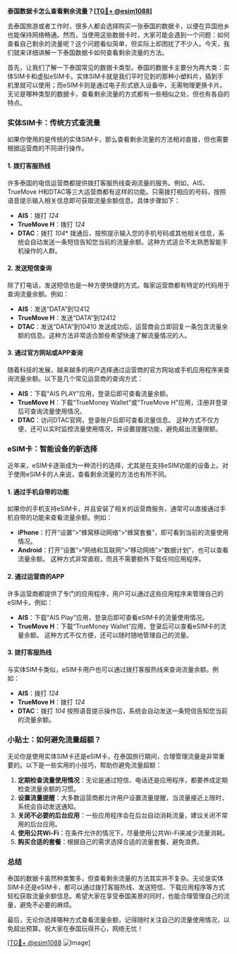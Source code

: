 **泰国数据卡怎么查看剩余流量？[[TG💪+ @esim1088](https://t.me/s/esim1088)]**

去泰国旅游或者工作时，很多人都会选择购买一张泰国的数据卡，以便在异国他乡也能保持网络畅通。然而，当使用这些数据卡时，大家可能会遇到一个问题：如何查看自己剩余的流量呢？这个问题看似简单，但实际上却困扰了不少人。今天，我们就来详细讲解一下泰国数据卡如何查看剩余流量的方法。

首先，让我们了解一下泰国常见的数据卡类型。泰国的数据卡主要分为两大类：实体SIM卡和虚拟eSIM卡。实体SIM卡就是我们平时见到的那种小塑料片，插到手机里就可以使用；而eSIM卡则是通过电子形式嵌入设备中，无需物理更换卡片。无论是哪种类型的数据卡，查看剩余流量的方式都有一些相似之处，但也有各自的特点。

### 实体SIM卡：传统方式查流量

如果你使用的是传统的实体SIM卡，那么查看剩余流量的方法相对直接，但也需要根据运营商的不同进行操作。

#### 1. **拨打客服热线**
许多泰国的电信运营商都提供拨打客服热线查询流量的服务。例如，AIS、TrueMove H和DTAC等三大运营商都有这样的功能。只需拨打相应的号码，按照语音提示输入相关信息即可获取流量余额信息。具体步骤如下：
- **AIS**：拨打 *124*
- **TrueMove H**：拨打 *124*
- **DTAC**：拨打 *104**
拨通后，按照提示输入您的手机号码或其他相关信息，系统会自动发送一条短信告知您当前的流量余额。这种方式适合不太熟悉智能手机操作的人群。

#### 2. **发送短信查询**
除了打电话，发送短信也是一种方便快捷的方式。每家运营商都有特定的代码用于查询流量余额。例如：
- **AIS**：发送“DATA”到12412
- **TrueMove H**：发送“DATA”到12412
- **DTAC**：发送“DATA”到10410
发送成功后，运营商会立即回复一条包含流量余额的信息。这种方法非常适合那些希望快速了解流量情况的人。

#### 3. **通过官方网站或APP查询**
随着科技的发展，越来越多的用户选择通过运营商的官方网站或手机应用程序来查询流量余额。以下是几个常见运营商的查询方式：
- **AIS**：下载“AIS PLAY”应用，登录后即可查看流量余额。
- **TrueMove H**：下载“TrueMoney Wallet”或“TrueMove H”应用，注册并登录后可查询流量使用情况。
- **DTAC**：访问DTAC官网，登录账户后即可查看流量信息。
这种方式不仅方便，还可以实时监控流量使用情况，并设置提醒功能，避免超出流量限额。

### eSIM卡：智能设备的新选择

近年来，eSIM卡逐渐成为一种流行的选择，尤其是在支持eSIM功能的设备上。对于使用eSIM卡的人来说，查看剩余流量的方法也有所不同。

#### 1. **通过手机自带的功能**
如果你的手机支持eSIM卡，并且安装了相关的运营商服务，通常可以直接通过手机自带的功能来查看流量余额。例如：
- **iPhone**：打开“设置”>“蜂窝移动网络”>“蜂窝套餐”，即可看到当前的流量使用情况。
- **Android**：打开“设置”>“网络和互联网”>“移动网络”>“数据计划”，也可以查看流量余额。
这种方式非常直观，而且不需要额外下载任何应用程序。

#### 2. **通过运营商的APP**
许多运营商都提供了专门的应用程序，用户可以通过这些应用程序来管理自己的eSIM卡。例如：
- **AIS**：下载“AIS Play”应用，登录后即可查看eSIM卡的流量使用情况。
- **TrueMove H**：下载“TrueMoney Wallet”应用，登录后可以查看eSIM卡的流量余额。
这种方式不仅方便，还可以随时随地管理自己的流量。

#### 3. **拨打客服热线**
与实体SIM卡类似，eSIM卡用户也可以通过拨打客服热线来查询流量余额。例如：
- **AIS**：拨打 *124*
- **TrueMove H**：拨打 *124*
- **DTAC**：拨打 *104*
按照语音提示操作后，系统会自动发送一条短信告知您当前的流量余额。

### 小贴士：如何避免流量超额？

无论你是使用实体SIM卡还是eSIM卡，在泰国旅行期间，合理管理流量是非常重要的。以下是一些实用的小技巧，帮助你避免流量超额：

1. **定期检查流量使用情况**：无论是通过短信、电话还是应用程序，都要养成定期检查流量余额的习惯。
2. **设置流量提醒**：大多数运营商都允许用户设置流量提醒，当流量接近上限时，系统会自动发送通知。
3. **关闭不必要的后台应用**：一些应用程序会在后台自动消耗流量，建议关闭不常用的后台应用。
4. **使用公共Wi-Fi**：在条件允许的情况下，尽量使用公共Wi-Fi来减少流量消耗。
5. **购买合适的套餐**：根据自己的需求选择合适的流量套餐，避免浪费。

### 总结

泰国的数据卡虽然种类繁多，但查看剩余流量的方法其实并不复杂。无论是实体SIM卡还是eSIM卡，都可以通过拨打客服热线、发送短信、下载应用程序等方式轻松获取流量余额信息。希望大家在享受泰国美景的同时，也能合理管理自己的流量，避免不必要的麻烦。

最后，无论你选择哪种方式查看流量余额，记得随时关注自己的流量使用情况，以免超出预算。祝大家在泰国玩得开心，网络无忧！

[[TG💪+ @esim1088](https://t.me/s/esim1088) ![Image](https://i.postimg.cc/4NQfJmqS/Snipaste-2025-05-13-00-14-12.png)]